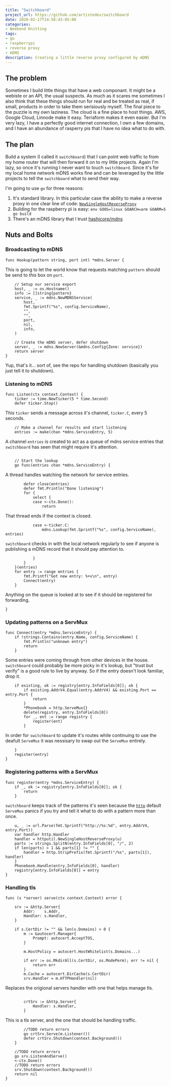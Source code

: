 ```yaml
---
title: "Switchboard"
project_url: https://github.com/artistedev/switchboard
date: 2020-02-17T14:58:43-05:00
categories:
- Weekend Knitting
tags:
- go
- raspberrypi
- reverse proxy
- mDNS
description: Creating a little reverse proxy configured by mDNS
---
```


## The problem
Sometimes I build little things that have a web componant.
It might be a webiste or an API, the usual suspects.
As much as it scares me sometimes I also think that these things should run for real and be treated as real, if small, products in order to take them serisiously myself.
The final piece to the puzzle is my own laziness.
The cloud is a fine place to host things.
AWS, Google Cloud, Linnode make it easy.
Terraform makes it even easier.
But I'm very lazy,
I have a perfectly good internet connection,
I own a few domains,
and I have an abundance of rasperry pis that I have no idea what to do with.

## The plan

Build a system (I called it `switchboard`) that I can point web traffic to from my home router that will then forward it on to my little projects.
Again I'm lazy, so once it's running I never want to touch `switchboard`. 
Since it's for my local home network mDNS works fine and can be leveraged by the little projects to tell the `switchboard` what to send their way.

I'm going to use `go` for three reasons:

1. It's standard library. In this particular case the ability to make a reverse proxy in one clear line of code: [`NewSingleHostReverseProxy`](https://golang.org/pkg/net/http/httputil/#NewSingleHostReverseProxy)
2. Building for the raspberry pi is easy: `env GOOS=linux GOARCH=arm GOARM=5 go build`
3. There's an mDNS library that I trust [hashicorp/mdns](https://github.com/hashicorp/mdns)

## Nuts and Bolts

### Broadcasting to mDNS
```
func Hookup(pattern string, port int) *mdns.Server {
```
This is going to let the world know that requests matching `pattern` should be send to _this_ box on `port`.
```
	// Setup our service export
	host, _ := os.Hostname()
	info := []string{pattern}
	service, _ := mdns.NewMDNSService(
		host,
		fmt.Sprintf("%s", config.ServiceName),
		"",
		"",
		port,
		nil,
		info,
	)

	// Create the mDNS server, defer shutdown
	server, _ := mdns.NewServer(&mdns.Config{Zone: service})
	return server
}
```
Yup, that's it... sort of, see the repo for handling shutdown (basically you just tell it to shutdown).

### Listening to mDNS
```
func Listen(ctx context.Context) {
	ticker := time.NewTicker(5 * time.Second)
	defer ticker.Stop()
```
This `ticker` sends a message across it's channel, `ticker.C`, every 5 seconds.
```
	// Make a channel for results and start listening
	entries := make(chan *mdns.ServiceEntry, 5)
```
A channel `entries` is created to act as a queue of mdns service entries that `switchboard` has seen that might require it's attention.
```

	// Start the lookup
	go func(entries chan *mdns.ServiceEntry) {
```
A thread handles watching the network for service entries.
```
		defer close(entries)
		defer fmt.Println("Done listening")
		for {
			select {
			case <-ctx.Done():
				return
```
That thread ends if the context is closed.
```
			case <-ticker.C:
				mdns.Lookup(fmt.Sprintf("%s", config.ServiceName), entries)
```
`switchboard` checks in with the local network regularly to see if anyone is publishing a mDNS record that it should pay attention to.
```
			}
		}
	}(entries)
	for entry := range entries {
		fmt.Printf("Got new entry: %+v\n", entry)
		Connect(entry)
	}
```
Anything on the queue is looked at to see if it should be registered for forwarding.
```
}
```

### Updating patterns on a ServMux
```
func Connect(entry *mdns.ServiceEntry) {
	if !strings.Contains(entry.Name, config.ServiceName) {
		fmt.Println("unknown entry")
		return
	}
```
Some entries were coming through from other devices in the house.
`switchboard` could probably be more picky in it's lookup,
but "trust but verify" is a good rule to live by anyway.
So if the entry doesn't look familiar, drop it.
```
	if existing, ok := registry[entry.InfoFields[0]]; ok {
		if existing.AddrV4.Equal(entry.AddrV4) && existing.Port == entry.Port {
			return
		}
		*Phonebook = http.ServeMux{}
		delete(registry, entry.InfoFields[0])
		for _, ent := range registry {
			register(ent)
		}
```
In order for `switchboard` to update it's routes while continuing to use the deafult `ServeMux`
it was nessisary to swap out the `ServeMux` entirely.
```
	}
	register(entry)
}
```

### Registering patterns with a ServMux
```
func register(entry *mdns.ServiceEntry) {
	if _, ok := registry[entry.InfoFields[0]]; ok {
		return
	}
```
`switchboard` keeps track of the patterns it's seen because the [`http`](https://golang.org/pkg/net/http/) default `ServeMux` panics if you try and tell it what to do with a pattern more than once. 
```
	u, _ := url.Parse(fmt.Sprintf("http://%s:%d", entry.AddrV4, entry.Port))
	var handler http.Handler
	handler = httputil.NewSingleHostReverseProxy(u)
	parts := strings.SplitN(entry.InfoFields[0], "/", 2)
	if len(parts) > 1 && parts[1] != "" {
		handler = http.StripPrefix(fmt.Sprintf("/%s", parts[1]), handler)
	}
	Phonebook.Handle(entry.InfoFields[0], handler)
	registry[entry.InfoFields[0]] = entry
}
```

### Handling tls
```
func (s *server) serve(ctx context.Context) error {

	srv := &http.Server{
		Addr:    s.Addr,
		Handler: s.Handler,
	}

	if s.CertDir != "" && len(s.Domains) > 0 {
		m := &autocert.Manager{
			Prompt: autocert.AcceptTOS,
		}

		m.HostPolicy = autocert.HostWhitelist(s.Domains...)

		if err := os.MkdirAll(s.CertDir, os.ModePerm); err != nil {
			return err
		}
		m.Cache = autocert.DirCache(s.CertDir)
		srv.Handler = m.HTTPHandler(nil)
```
Replaces the origional servers handler with one that helps manage tls.
```

		crtSrv := &http.Server{
			Handler: s.Handler,
		}
```
This is a tls server, and the one that should be handling traffic.
```
		//TODO return errors
		go crtSrv.Serve(m.Listener())
		defer crtSrv.Shutdown(context.Background())
	}

	//TODO return errors
	go srv.ListenAndServe()
	<-ctx.Done()
	//TODO return errors
	srv.Shutdown(context.Background())
	return nil
}
```

